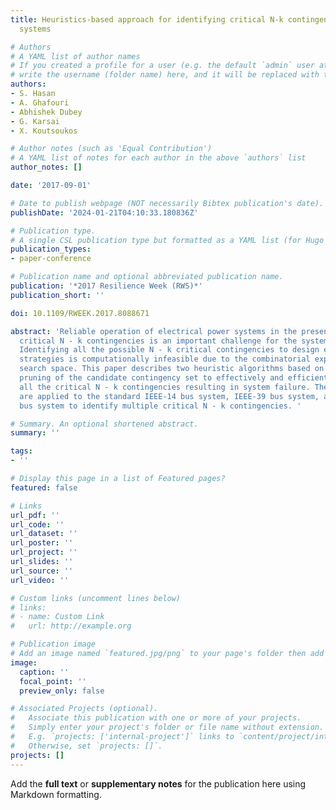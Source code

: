 ```yaml
---
title: Heuristics-based approach for identifying critical N-k contingencies in power
  systems

# Authors
# A YAML list of author names
# If you created a profile for a user (e.g. the default `admin` user at `content/authors/admin/`), 
# write the username (folder name) here, and it will be replaced with their full name and linked to their profile.
authors:
- S. Hasan
- A. Ghafouri
- Abhishek Dubey
- G. Karsai
- X. Koutsoukos

# Author notes (such as 'Equal Contribution')
# A YAML list of notes for each author in the above `authors` list
author_notes: []

date: '2017-09-01'

# Date to publish webpage (NOT necessarily Bibtex publication's date).
publishDate: '2024-01-21T04:10:33.180836Z'

# Publication type.
# A single CSL publication type but formatted as a YAML list (for Hugo requirements).
publication_types:
- paper-conference

# Publication name and optional abbreviated publication name.
publication: '*2017 Resilience Week (RWS)*'
publication_short: ''

doi: 10.1109/RWEEK.2017.8088671

abstract: 'Reliable operation of electrical power systems in the presence of multiple
  critical N - k contingencies is an important challenge for the system operators.
  Identifying all the possible N - k critical contingencies to design effective mitigation
  strategies is computationally infeasible due to the combinatorial explosion of the
  search space. This paper describes two heuristic algorithms based on the iterative
  pruning of the candidate contingency set to effectively and efficiently identify
  all the critical N - k contingencies resulting in system failure. These algorithms
  are applied to the standard IEEE-14 bus system, IEEE-39 bus system, and IEEE-57
  bus system to identify multiple critical N - k contingencies. '

# Summary. An optional shortened abstract.
summary: ''

tags:
- ''

# Display this page in a list of Featured pages?
featured: false

# Links
url_pdf: ''
url_code: ''
url_dataset: ''
url_poster: ''
url_project: ''
url_slides: ''
url_source: ''
url_video: ''

# Custom links (uncomment lines below)
# links:
# - name: Custom Link
#   url: http://example.org

# Publication image
# Add an image named `featured.jpg/png` to your page's folder then add a caption below.
image:
  caption: ''
  focal_point: ''
  preview_only: false

# Associated Projects (optional).
#   Associate this publication with one or more of your projects.
#   Simply enter your project's folder or file name without extension.
#   E.g. `projects: ['internal-project']` links to `content/project/internal-project/index.md`.
#   Otherwise, set `projects: []`.
projects: []
---
```


Add the **full text** or **supplementary notes** for the publication here using Markdown formatting.

